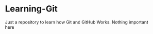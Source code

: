 Learning-Git
============

Just a repository to learn how Git and GitHub Works. Nothing important here